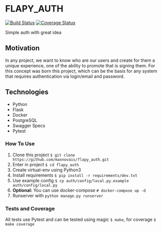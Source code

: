 # FLAPY_AUTH
[![Build Status](https://travis-ci.org/maxnovais/flapy_auth.svg?branch=master)](https://travis-ci.org/maxnovais/flapy_auth) [![Coverage Status](https://coveralls.io/repos/github/maxnovais/flapy_auth/badge.svg?branch=master)](https://coveralls.io/github/maxnovais/flapy_auth?branch=master)

Simple auth with great idea


## Motivation
In any project, we want to know who are our users and create for them a unique experience, one of the ability to promote that is signing them.
For this concept was born this project, which can be the basis for any system that requires authentication via login/email and password.


## Technologies
- Python
- Flask
- Docker
- PostgreSQL
- Swagger Specs
- Pytest


### How To Use
1. Clone this project `$ git clone https://github.com/maxnovais/flapy_auth.git`
2. Enter in project `$ cd flapy_auth`
3. Create virtual-env using Python3
4. Install requirements `$ pip install -r requirements/dev.txt`
5. Use example config `$ cp auth/config/local.py.example auth/config/local.py`
6. **Optional:** You can use docker-compose `# docker-compose up -d`
7. Runserver with `python manage.py runserver`


### Tests and Coverage
All tests use Pytest and can be tested using magic `$ make`, for coverage `$ make coverage`



